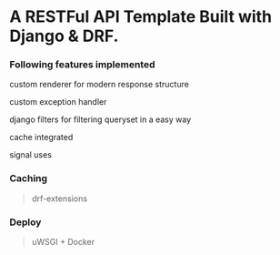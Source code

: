 # A RESTFul API Template Built with Django & DRF.


### Following features implemented

custom renderer for modern response structure

custom exception handler

django filters for filtering queryset in a easy way

cache integrated

signal uses

### Caching
> drf-extensions


### Deploy
> uWSGI + Docker
